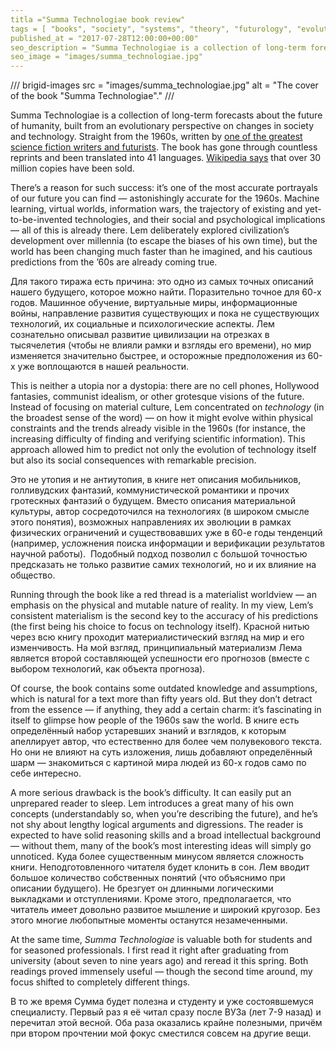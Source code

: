 ```yaml
---
titla ="Summa Technologiae book review"
tags = [ "books", "society", "systems", "theory", "futurology", "evolution", "interesting", "best", "popular-philosophy-books"]
published_at = "2017-07-28T12:00:00+00:00"
seo_description = "Summa Technologiae is a collection of long-term forecasts for the development of humanity, from the perspective of an evolutionary view on society and technology."
seo_image = "images/summa_technologiae.jpg"
---
```


/// brigid-images
src = "images/summa_technologiae.jpg"
alt = "The cover of the book \"Summa Technologiae\"."
///

Summa Technologiae is a collection of long-term forecasts about the future of humanity, built from an evolutionary perspective on changes in society and technology. Straight from the 1960s, written by [one of the greatest science fiction writers and futurists](https://en.wikipedia.org/wiki/Stanisław_Lem). The book has gone through countless reprints and been translated into 41 languages. [Wikipedia says](https://en.wikipedia.org/wiki/Summa_Technologiae) that over 30 million copies have been sold.

There’s a reason for such success: it’s one of the most accurate portrayals of our future you can find — astonishingly accurate for the 1960s. Machine learning, virtual worlds, information wars, the trajectory of existing and yet-to-be-invented technologies, and their social and psychological implications — all of this is already there. Lem deliberately explored civilization’s development over millennia (to escape the biases of his own time), but the world has been changing much faster than he imagined, and his cautious predictions from the ’60s are already coming true.

Для такого тиража есть причина: это одно из самых точных описаний нашего будущего, которое можно найти. Поразительно точное для 60-х годов. Машинное обучение, виртуальные миры, информационные войны, направление развития существующих и пока не существующих технологий, их социальные и психологические аспекты. Лем сознательно описывал развитие цивилизации на отрезках в тысячелетия (чтобы не влияли рамки и взгляды его времени), но мир изменяется значительно быстрее, и осторожные предположения из 60-х уже воплощаются в нашей реальности.

<!-- more -->

This is neither a utopia nor a dystopia: there are no cell phones, Hollywood fantasies, communist idealism, or other grotesque visions of the future. Instead of focusing on material culture, Lem concentrated on *technology* (in the broadest sense of the word) — on how it might evolve within physical constraints and the trends already visible in the 1960s (for instance, the increasing difficulty of finding and verifying scientific information). This approach allowed him to predict not only the evolution of technology itself but also its social consequences with remarkable precision.

Это не утопия и не антиутопия, в книге нет описания мобильников, голливудских фантазий, коммунистической романтики и прочих гротескных фантазий о будущем. Вместо описания материальной культуры, автор сосредоточился на технологиях (в широком смысле этого понятия), возможных направлениях их эволюции в рамках физических ограничений и существовавших уже в 60-е годы тенденций (например, усложнения поиска информации и верификации результатов научной работы).  Подобный подход позволил с большой точностью предсказать не только развитие самих технологий, но и их влияние на общество.

Running through the book like a red thread is a materialist worldview — an emphasis on the physical and mutable nature of reality. In my view, Lem’s consistent materialism is the second key to the accuracy of his predictions (the first being his choice to focus on technology itself).
Красной нитью через всю книгу проходит материалистический взгляд на мир и его изменчивость. На мой взгляд, принципиальный материализм Лема является второй составляющей успешности его прогнозов (вместе с выбором технологий, как объекта прогноза).

Of course, the book contains some outdated knowledge and assumptions, which is natural for a text more than fifty years old. But they don’t detract from the essence — if anything, they add a certain charm: it’s fascinating in itself to glimpse how people of the 1960s saw the world.
В книге есть определённый набор устаревших знаний и взглядов, к которым апеллирует автор, что естественно для более чем полувекового текста. Но они не влияют на суть изложения, лишь добавляют определённый шарм — знакомиться с картиной мира людей из 60-х годов само по себе интересно.

A more serious drawback is the book’s difficulty. It can easily put an unprepared reader to sleep. Lem introduces a great many of his own concepts (understandably so, when you’re describing the future), and he’s not shy about lengthy logical arguments and digressions. The reader is expected to have solid reasoning skills and a broad intellectual background — without them, many of the book’s most interesting ideas will simply go unnoticed.
Куда более существенным минусом является сложность книги. Неподготовленного читателя будет клонить в сон. Лем вводит большое количество собственных понятий (что объяснимо при описании будущего). Не брезгует он длинными логическими выкладками и отступлениями. Кроме этого, предполагается, что читатель имеет довольно развитое мышление и широкий кругозор. Без этого многие любопытные моменты останутся незамеченными.

At the same time, *Summa Technologiae* is valuable both for students and for seasoned professionals. I first read it right after graduating from university (about seven to nine years ago) and reread it this spring. Both readings proved immensely useful — though the second time around, my focus shifted to completely different things.

В то же время Сумма будет полезна и студенту и уже состоявшемуся специалисту. Первый раз я её читал сразу после ВУЗа (лет 7-9 назад) и перечитал этой весной. Оба раза оказались крайне полезными, причём при втором прочтении мой фокус сместился совсем на другие вещи.
